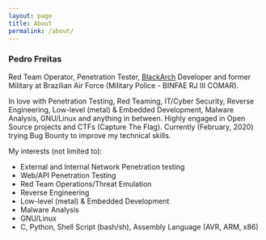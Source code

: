 ```yaml
---
layout: page
title: About
permalink: /about/
---
```


### Pedro Freitas

Red Team Operator, Penetration Tester, <a href="https://blackarch.org/" 
target="_blank">BlackArch</a> Developer and former Military at Brazilian Air 
Force (Military Police - BINFAE RJ III COMAR).

In love with Penetration Testing, Red Teaming, IT/Cyber Security, 
Reverse Engineering, Low-level (metal) & Embedded Development, Malware Analysis,
GNU/Linux and anything in between. Highly engaged in Open Source projects and 
CTFs (Capture The Flag). Currently (February, 2020) trying Bug Bounty to improve
my technical skills.

My interests (not limited to):
- External and Internal Network Penetration testing
- Web/API Penetration Testing
- Red Team Operations/Threat Emulation
- Reverse Engineering
- Low-level (metal) & Embedded Development
- Malware Analysis
- GNU/Linux
- C, Python, Shell Script (bash/sh), Assembly Language (AVR, ARM, x86)

